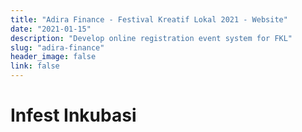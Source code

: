 ```yaml
---
title: "Adira Finance - Festival Kreatif Lokal 2021 - Website"
date: "2021-01-15"
description: "Develop online registration event system for FKL"
slug: "adira-finance"
header_image: false
link: false
---
```


# Infest Inkubasi
